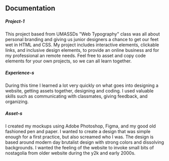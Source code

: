 ## Documentation

##### Project-1

This project based from UMASSDs "Web Typography" class was all about personal branding and giving us junior designers a chance to get our feet wet in HTML and CSS. My project includes interactive elements, clickable links, and inclusive design elements, to provide an online business ard for my professional an remote needs. Feel free to asset and copy code elements for your own projects, so we can all learn together.

##### Experience-s

During this time I learned a lot very quickly on what goes into designing a website, getting assets together, designing and coding. I used valuable skills such as communicating with classmates, giving feedback, and organizing. 

##### Asset-s

I created my mockups using Adobe Photoshop, Figma, and my good old fashioned pen and paper. I wanted to create a design that was simple enough for a first practice, but also screamed who I was. The design is based around modern day brutalist design with strong colors and dissolving backgrounds. I wanted the feeling of the website to invoke small bits of nostagolia from older website during the y2k and early 2000s.

